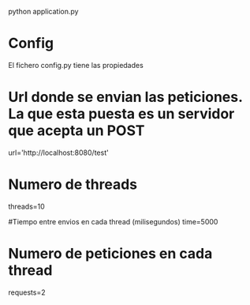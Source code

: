 python application.py

# Config
El fichero config.py tiene las propiedades

# Url donde se envian las peticiones. La que esta puesta es un servidor que acepta un POST
url='http://localhost:8080/test'

# Numero de threads
threads=10

#Tiempo entre envios en cada thread (milisegundos)
time=5000

# Numero de peticiones en cada thread
requests=2


